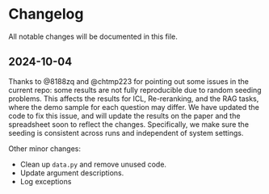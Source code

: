 # Changelog
All notable changes will be documented in this file.

## 2024-10-04

Thanks to @8188zq and @chtmp223 for pointing out some issues in the current repo: some results are not fully reproducible due to random seeding problems.
This affects the results for ICL, Re-reranking, and the RAG tasks, where the demo sample for each question may differ.
We have updated the code to fix this issue, and will update the results on the paper and the spreadsheet soon to reflect the changes.
Specifically, we make sure the seeding is consistent across runs and independent of system settings.

Other minor changes:
 - Clean up `data.py` and remove unused code.
 - Update argument descriptions.
 - Log exceptions